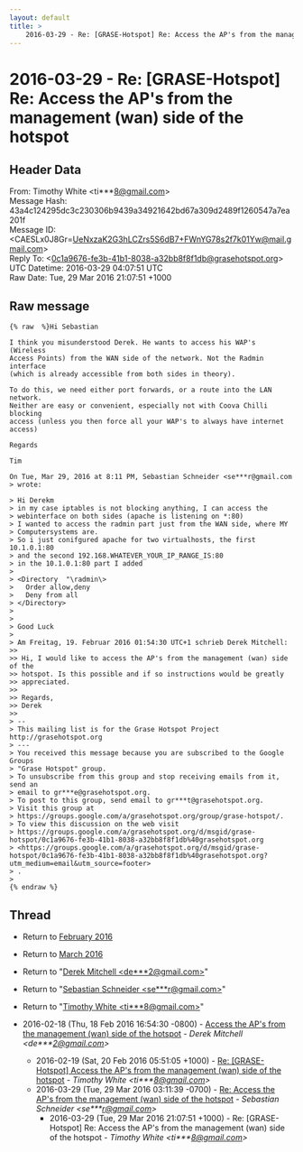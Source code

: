 ```yaml
---
layout: default
title: >
    2016-03-29 - Re: [GRASE-Hotspot] Re: Access the AP's from the management (wan) side of the hotspot
---
```


# 2016-03-29 - Re: [GRASE-Hotspot] Re: Access the AP's from the management (wan) side of the hotspot

## Header Data

From: Timothy White \<ti***8@gmail.com\><br>
Message Hash: 43a4c124295dc3c230306b9439a34921642bd67a309d2489f1260547a7ea201f<br>
Message ID: \<CAESLx0J8Gr=UeNxzaK2G3hLCZrs5S6dB7+FWnYG78s2f7k01Yw@mail.gmail.com\><br>
Reply To: \<0c1a9676-fe3b-41b1-8038-a32bb8f8f1db@grasehotspot.org\><br>
UTC Datetime: 2016-03-29 04:07:51 UTC<br>
Raw Date: Tue, 29 Mar 2016 21:07:51 +1000<br>

## Raw message

```
{% raw  %}Hi Sebastian

I think you misunderstood Derek. He wants to access his WAP's (Wireless
Access Points) from the WAN side of the network. Not the Radmin interface
(which is already accessible from both sides in theory).

To do this, we need either port forwards, or a route into the LAN network.
Neither are easy or convenient, especially not with Coova Chilli blocking
access (unless you then force all your WAP's to always have internet access)

Regards

Tim

On Tue, Mar 29, 2016 at 8:11 PM, Sebastian Schneider <se***r@gmail.com
> wrote:

> Hi Derekm
> in my case iptables is not blocking anything, I can access the
> webinterface on both sides (apache is listening on *:80)
> I wanted to access the radmin part just from the WAN side, where MY
> Computersystems are.
> So i just conifgured apache for two virtualhosts, the first 10.1.0.1:80
> and the second 192.168.WHATEVER_YOUR_IP_RANGE_IS:80
> in the 10.1.0.1:80 part I added
>
> <Directory  "\radmin\>
>   Order allow,deny
>   Deny from all
> </Directory>
>
>
> Good Luck
>
> Am Freitag, 19. Februar 2016 01:54:30 UTC+1 schrieb Derek Mitchell:
>>
>> Hi, I would like to access the AP's from the management (wan) side of the
>> hotspot. Is this possible and if so instructions would be greatly
>> appreciated.
>>
>> Regards,
>> Derek
>>
> --
> This mailing list is for the Grase Hotspot Project http://grasehotspot.org
> ---
> You received this message because you are subscribed to the Google Groups
> "Grase Hotspot" group.
> To unsubscribe from this group and stop receiving emails from it, send an
> email to gr***e@grasehotspot.org.
> To post to this group, send email to gr***t@grasehotspot.org.
> Visit this group at
> https://groups.google.com/a/grasehotspot.org/group/grase-hotspot/.
> To view this discussion on the web visit
> https://groups.google.com/a/grasehotspot.org/d/msgid/grase-hotspot/0c1a9676-fe3b-41b1-8038-a32bb8f8f1db%40grasehotspot.org
> <https://groups.google.com/a/grasehotspot.org/d/msgid/grase-hotspot/0c1a9676-fe3b-41b1-8038-a32bb8f8f1db%40grasehotspot.org?utm_medium=email&utm_source=footer>
> .
>
{% endraw %}
```

## Thread

+ Return to [February 2016](/archive/2016/02)
+ Return to [March 2016](/archive/2016/03)

+ Return to "[Derek Mitchell <de***2<span>@</span>gmail.com>](/authors/de___2_at_gmail_com)"
+ Return to "[Sebastian Schneider <se***r<span>@</span>gmail.com>](/authors/se___r_at_gmail_com)"
+ Return to "[Timothy White <ti***8<span>@</span>gmail.com>](/authors/ti___8_at_gmail_com)"

+ 2016-02-18 (Thu, 18 Feb 2016 16:54:30 -0800) - [Access the AP's from the management (wan) side of the hotspot](/archive/2016/02/6e7a71401cf4dc7259a929d8e9a0f6c72c11e1afa1384ccd52d3be0d2386a21a) - _Derek Mitchell \<de***2@gmail.com\>_
  + 2016-02-19 (Sat, 20 Feb 2016 05:51:05 +1000) - [Re: [GRASE-Hotspot] Access the AP's from the management (wan) side of the hotspot](/archive/2016/02/88c20a3c6b3502a27ee51bfdd430813111f4991e3cc9e762edee2055e2129ae3) - _Timothy White \<ti***8@gmail.com\>_
  + 2016-03-29 (Tue, 29 Mar 2016 03:11:39 -0700) - [Re: Access the AP's from the management (wan) side of the hotspot](/archive/2016/03/124ddbec8db53c412ff0ab3ff0bd9afba15ef00991bf4eb4caf12990f1ef94d3) - _Sebastian Schneider \<se***r@gmail.com\>_
    + 2016-03-29 (Tue, 29 Mar 2016 21:07:51 +1000) - Re: [GRASE-Hotspot] Re: Access the AP's from the management (wan) side of the hotspot - _Timothy White \<ti***8@gmail.com\>_


